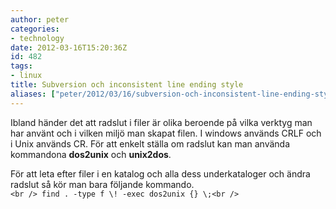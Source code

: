 ```yaml
---
author: peter
categories:
- technology
date: 2012-03-16T15:20:36Z
id: 482
tags:
- linux
title: Subversion och inconsistent line ending style
aliases: ["peter/2012/03/16/subversion-och-inconsistent-line-ending-style/"]
---
```


Ibland händer det att radslut i filer är olika beroende på vilka verktyg man har använt och i vilken miljö man skapat filen. I windows används CRLF och i Unix används CR. För att enkelt ställa om radslut kan man använda kommandona **dos2unix** och **unix2dos**.

För att leta efter filer i en katalog och alla dess underkataloger och ändra radslut så kör man bara följande kommando.  
`<br />
find . -type f \! -exec dos2unix {} \;<br />
`
